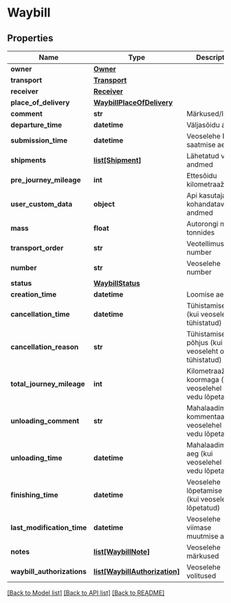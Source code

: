 # Waybill

## Properties
Name | Type | Description | Notes
------------ | ------------- | ------------- | -------------
**owner** | [**Owner**](Owner.md) |  | 
**transport** | [**Transport**](Transport.md) |  | 
**receiver** | [**Receiver**](Receiver.md) |  | 
**place_of_delivery** | [**WaybillPlaceOfDelivery**](WaybillPlaceOfDelivery.md) |  | 
**comment** | **str** | Märkused/lisainfo | [optional] 
**departure_time** | **datetime** | Väljasõidu aeg | 
**submission_time** | **datetime** | Veoselehe EVR-i saatmise aeg | 
**shipments** | [**list[Shipment]**](Shipment.md) | Lähetatud veose andmed | 
**pre_journey_mileage** | **int** | Ettesõidu kilometraaž | [optional] 
**user_custom_data** | **object** | Api kasutaja poolt kohandatavad andmed | [optional] 
**mass** | **float** | Autorongi mass tonnides | [optional] 
**transport_order** | **str** | Veotellimuse number | [optional] 
**number** | **str** | Veoselehe number | [optional] 
**status** | [**WaybillStatus**](WaybillStatus.md) |  | [optional] 
**creation_time** | **datetime** | Loomise aeg | [optional] 
**cancellation_time** | **datetime** | Tühistamise aeg (kui veoseleht on tühistatud) | [optional] 
**cancellation_reason** | **str** | Tühistamise põhjus (kui veoseleht on tühistatud) | [optional] 
**total_journey_mileage** | **int** | Kilometraaž koormaga (kui veoselehel on vedu lõpetatud) | [optional] 
**unloading_comment** | **str** | Mahalaadimise kommentaar (kui veoselehel on vedu lõpetatud) | [optional] 
**unloading_time** | **datetime** | Mahalaadimise aeg (kui veoselehel on vedu lõpetatud) | [optional] 
**finishing_time** | **datetime** | Veoselehe lõpetamise aeg (kui veoseleht on lõpetatud) | [optional] 
**last_modification_time** | **datetime** | Veoselehe viimase muutmise aeg | [optional] 
**notes** | [**list[WaybillNote]**](WaybillNote.md) | Veoselehe märkused | [optional] 
**waybill_authorizations** | [**list[WaybillAuthorization]**](WaybillAuthorization.md) | Veoselehe volitused | [optional] 

[[Back to Model list]](../README.md#documentation-for-models) [[Back to API list]](../README.md#documentation-for-api-endpoints) [[Back to README]](../README.md)


